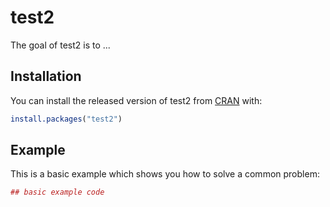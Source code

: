# test2

The goal of test2 is to ...

## Installation

You can install the released version of test2 from [CRAN](https://CRAN.R-project.org) with:

``` r
install.packages("test2")
```

## Example

This is a basic example which shows you how to solve a common problem:

``` r
## basic example code
```

